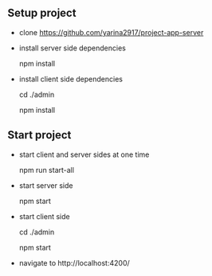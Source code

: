 ## Setup project
- clone https://github.com/yarina2917/project-app-server

- install server side dependencies
    
    npm install
    
- install client side dependencies
    
    cd ./admin
    
    npm install
    
## Start project   

- start client and server sides at one time

  npm run start-all

- start server side
  
  npm start  
    
- start client side
    
  cd ./admin
  
  npm start  
  
- navigate to http://localhost:4200/
